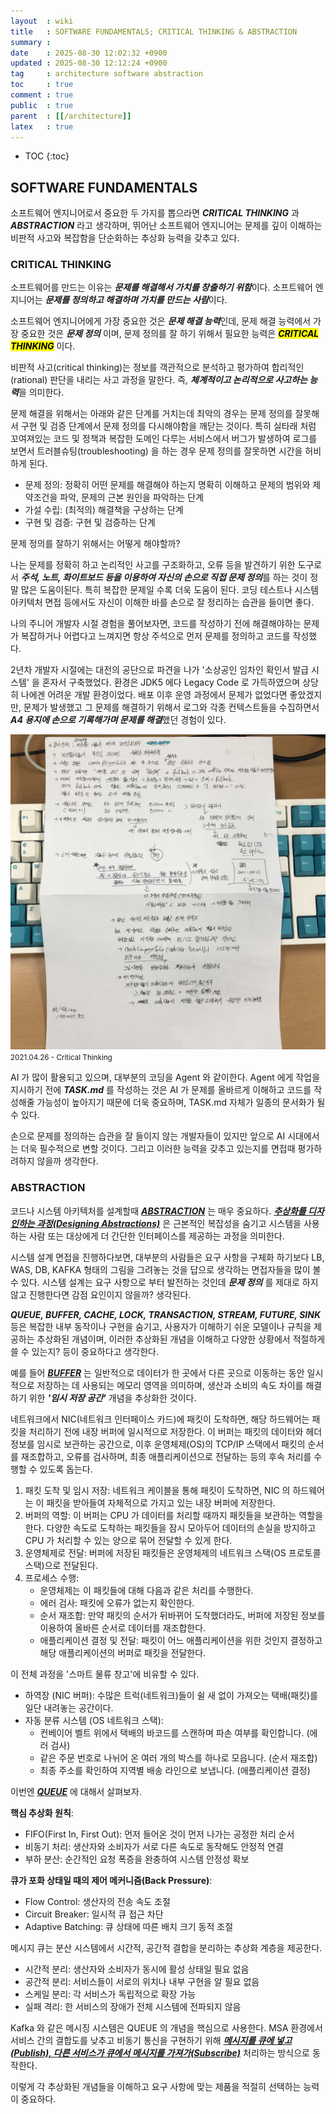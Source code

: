 ```yaml
---
layout  : wiki
title   : SOFTWARE FUNDAMENTALS; CRITICAL THINKING & ABSTRACTION
summary :
date    : 2025-08-30 12:02:32 +0900
updated : 2025-08-30 12:12:24 +0900
tag     : architecture software abstraction
toc     : true
comment : true
public  : true
parent  : [[/architecture]]
latex   : true
---
```

* TOC
{:toc}

## SOFTWARE FUNDAMENTALS

소프트웨어 엔지니어로서 중요한 두 가지를 뽑으라면 ***CRITICAL THINKING*** 과 ***ABSTRACTION*** 라고 생각하며,
뛰어난 소프트웨어 엔지니어는 문제를 깊이 이해하는 비판적 사고와 복잡함을 단순화하는 추상화 능력을 갖추고 있다.

### CRITICAL THINKING

소프트웨어를 만드는 이유는 ***문제를 해결해서 가치를 창출하기 위함***이다. 소프트웨어 엔지니어는 ***문제를 정의하고 해결하며 가치를 만드는 사람***이다.

소프트웨어 엔지니어에게 가장 중요한 것은 ***문제 해결 능력***인데, 문제 해결 능력에서 가장 중요한 것은 ***문제 정의*** 이며, 문제 정의를 잘 하기 위해서 
필요한 능력은 <mark><em><strong>CRITICAL THINKING</strong></em></mark> 이다. 

비판적 사고(critical thinking)는 정보를 객관적으로 분석하고 평가하여 합리적인(rational) 판단을 내리는 사고 과정을 말한다. 즉, ***체계적이고 논리적으로 사고하는 능력***을 의미한다.

문제 해결을 위해서는 아래와 같은 단계를 거치는데 최악의 경우는 문제 정의를 잘못해서 구현 및 검증 단계에서 문제 정의를 다시해야함을 깨닫는 것이다.
특히 실타래 처럼 꼬여져있는 코드 및 정책과 복잡한 도메인 다루는 서비스에서 버그가 발생하여 로그를 보면서 트러블슈팅(troubleshooting) 을 하는 경우 문제 정의를 잘못하면 시간을 허비하게 된다.

- 문제 정의: 정확히 어떤 문제를 해결해야 하는지 명확히 이해하고 문제의 범위와 제약조건을 파악, 문제의 근본 원인을 파악하는 단계
- 가설 수립: (최적의) 해결책을 구상하는 단계
- 구현 및 검증: 구현 및 검증하는 단계

문제 정의를 잘하기 위해서는 어떻게 해야할까?

나는 문제를 정확히 하고 논리적인 사고를 구조화하고, 오류 등을 발견하기 위한 도구로서 ***주석, 노트, 화이트보드 등을 이용하여 자신의 손으로 직접 문제 정의***를 하는 것이 정말 많은 도움이된다.
특히 복잡한 문제일 수록 더욱 도움이 된다. 코딩 테스트나 시스템 아키텍처 면접 등에서도 자신이 이해한 바를 손으로 잘 정리하는 습관을 들이면 좋다.

나의 주니어 개발자 시절 경험을 풀어보자면, 코드를 작성하기 전에 해결해야하는 문제가 복잡하거나 어렵다고 느껴지면 항상 주석으로 먼저 문제를 정의하고 코드를 작성했다.

2년차 개발자 시절에는 대전의 공단으로 파견을 나가 '소상공인 임차인 확인서 발급 시스템' 을 혼자서 구축했었다. 환경은 JDK5 에다 Legacy Code 로 가득하였으며 상당히 나에겐 어려운 개발 환경이었다.
배포 이후 운영 과정에서 문제가 없었다면 좋았겠지만, 문제가 발생했고 그 문제를 해결하기 위해서 로그와 각종 컨텍스트들을 수집하면서 ***A4 용지에 손으로 기록해가며 문제를 해결***했던 경험이 있다.

![](/resource/wiki/architecture-software-fundamentals/a4-critical-thinnking.jpeg)
<small>2021.04.26 - Critical Thinking</small>

AI 가 많이 활용되고 있으며, 대부분의 코딩을 Agent 와 같이한다. Agent 에게 작업을 지시하기 전에 ***TASK.md*** 를 작성하는 것은 
AI 가 문제를 올바르게 이해하고 코드를 작성해줄 가능성이 높아지기 때문에 더욱 중요하며, TASK.md 자체가 일종의 문서화가 될 수 있다.

손으로 문제를 정의하는 습관을 잘 들이지 않는 개발자들이 있지만 앞으로 AI 시대에서는 더욱 필수적으로 변할 것이다. 그리고 이러한 능력을 갖추고 있는지를 면접때 평가하려하지 않을까 생각한다.

### ABSTRACTION

코드나 시스템 아키텍처를 설계할때 ***[ABSTRACTION](https://klarciel.net/wiki/architecture/architecture-abstraction/)*** 는 매우 중요하다.
___[추상화를 디자인하는 과정(Designing Abstractions)](https://branislavjenco.github.io/desired-state-systems/)___ 은 근본적인 복잡성을 숨기고 시스템을 사용하는 사람 또는 대상에게 더 간단한 인터페이스를 제공하는 과정을 의미한다.

시스템 설계 면접을 진행하다보면, 대부분의 사람들은 요구 사항을 구체화 하기보다 LB, WAS, DB, KAFKA 형태의 그림을 그려놓는 것을 답으로 생각하는 면접자들을 많이 볼 수 있다.
시스템 설계는 요구 사항으로 부터 발전하는 것인데 ***문제 정의*** 를 제대로 하지 않고 진행한다면 감점 요인이지 않을까? 생각된다.

***QUEUE, BUFFER, CACHE, LOCK, TRANSACTION, STREAM, FUTURE, SINK*** 등은 복잡한 내부 동작이나 구현을 숨기고, 사용자가 이해하기 쉬운 모델이나 규칙을 제공하는 추상화된 개념이며, 이러한 추상화된 개념을 
이해하고 다양한 상황에서 적절하게 쓸 수 있는지? 등이 중요하다고 생각한다.

예를 들어 ***[BUFFER](https://en.wikipedia.org/wiki/Data_buffer)*** 는 일반적으로 데이터가 한 곳에서 다른 곳으로 이동하는 동안 일시적으로 저장하는 데 사용되는 메모리 영역을 의미하며, 생산과 소비의 속도 차이를 해결하기 위한 ***'임시 저장 공간'*** 개념을 추상화한 것이다.

네트워크에서 NIC(네트워크 인터페이스 카드)에 패킷이 도착하면, 해당 하드웨어는 패킷을 처리하기 전에 내장 버퍼에 일시적으로 저장한다. 이 버퍼는 패킷의 데이터와 헤더 정보를 임시로 보관하는 공간으로, 이후 운영체제(OS)의 TCP/IP 스택에서 패킷의 순서를 재조합하고, 오류를 검사하며, 최종 애플리케이션으로 전달하는 등의 후속 처리를 수행할 수 있도록 돕는다.

1. 패킷 도착 및 임시 저장: 네트워크 케이블을 통해 패킷이 도착하면, NIC 의 하드웨어는 이 패킷을 받아들여 자체적으로 가지고 있는 내장 버퍼에 저장한다.
2. 버퍼의 역할: 이 버퍼는 CPU 가 데이터를 처리할 때까지 패킷들을 보관하는 역할을 한다. 다양한 속도로 도착하는 패킷들을 잠시 모아두어 데이터의 손실을 방지하고 CPU 가 처리할 수 있는 양으로 묶어 전달할 수 있게 한다.
3. 운영체제로 전달: 버퍼에 저장된 패킷들은 운영체제의 네트워크 스택(OS 프로토콜 스택)으로 전달된다.
4. 프로세스 수행:
   - 운영체제는 이 패킷들에 대해 다음과 같은 처리를 수행한다.
   - 에러 검사: 패킷에 오류가 없는지 확인한다.
   - 순서 재조합: 만약 패킷의 순서가 뒤바뀌어 도착했더라도, 버퍼에 저장된 정보를 이용하여 올바른 순서로 데이터를 재조합한다.
   - 애플리케이션 결정 및 전달: 패킷이 어느 애플리케이션을 위한 것인지 결정하고 해당 애플리케이션의 버퍼로 패킷을 전달한다.

이 전체 과정을 '스마트 물류 창고'에 비유할 수 있다.

- 하역장 (NIC 버퍼): 수많은 트럭(네트워크)들이 쉴 새 없이 가져오는 택배(패킷)를 일단 내려놓는 공간이다.
- 자동 분류 시스템 (OS 네트워크 스택):
  - 컨베이어 벨트 위에서 택배의 바코드를 스캔하며 파손 여부를 확인합니다. (에러 검사)
  - 같은 주문 번호로 나뉘어 온 여러 개의 박스를 하나로 모읍니다. (순서 재조합)
  - 최종 주소를 확인하여 지역별 배송 라인으로 보냅니다. (애플리케이션 결정)

이번엔 ***[QUEUE](https://en.wikipedia.org/wiki/Queue_(abstract_data_type))*** 에 대해서 살펴보자.

**핵심 추상화 원칙**:
- FIFO(First In, First Out): 먼저 들어온 것이 먼저 나가는 공정한 처리 순서
- 비동기 처리: 생산자와 소비자가 서로 다른 속도로 동작해도 안정적 연결
- 부하 분산: 순간적인 요청 폭증을 완충하여 시스템 안정성 확보

**큐가 포화 상태일 때의 제어 메커니즘(Back Pressure)**:
- Flow Control: 생산자의 전송 속도 조절
- Circuit Breaker: 일시적 큐 접근 차단
- Adaptive Batching: 큐 상태에 따른 배치 크기 동적 조절

메시지 큐는 분산 시스템에서 시간적, 공간적 결합을 분리하는 추상화 계층을 제공한다.
- 시간적 분리: 생산자와 소비자가 동시에 활성 상태일 필요 없음
- 공간적 분리: 서비스들이 서로의 위치나 내부 구현을 알 필요 없음
- 스케일 분리: 각 서비스가 독립적으로 확장 가능
- 실패 격리: 한 서비스의 장애가 전체 시스템에 전파되지 않음

Kafka 와 같은 메시징 시스템은 QUEUE 의 개념을 핵심으로 사용한다. MSA 환경에서 서비스 간의 결합도를 낮추고 비동기 통신을 구현하기 위해 ***[메시지를 큐에 넣고(Publish), 다른 서비스가 큐에서 메시지를 가져가(Subscribe)](https://klarciel.net/wiki/architecture/architecture-pub-sub/)*** 처리하는 방식으로 동작한다.

이렇게 각 추상화된 개념들을 이해하고 요구 사항에 맞는 제품을 적절히 선택하는 능력이 중요하다.